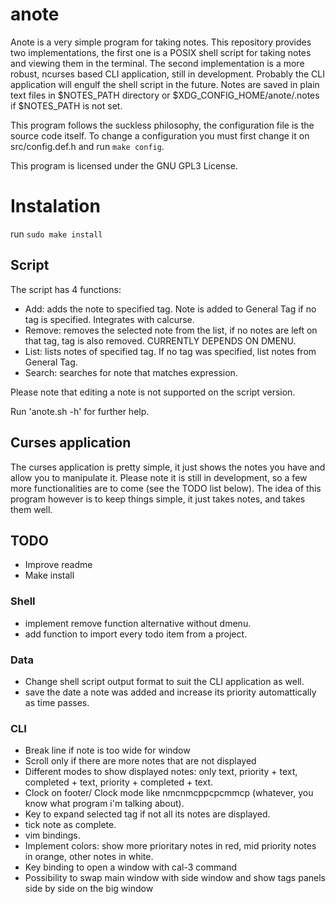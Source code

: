 # anote

Anote is a very simple program for taking notes. This repository provides two implementations, the first one is
a POSIX shell script for taking notes and viewing them in the terminal.
The second implementation is a more robust, ncurses based CLI application, still in development.
Probably the CLI application will engulf the shell script in the future.
Notes are saved in plain text files in $NOTES_PATH directory or $XDG_CONFIG_HOME/anote/.notes if $NOTES_PATH is not set.

This program follows the suckless philosophy, the configuration file is the source code itself.
To change a configuration you must first change it on src/config.def.h and run ```make config```.

This program is licensed under the GNU GPL3 License.

# Instalation
run ```sudo make install```

## Script
The script has 4 functions:
+ Add: adds the note to specified tag. Note is added to General Tag if no tag is specified. Integrates with calcurse.
+ Remove: removes the selected note from the list, if no notes are left on that tag, tag is also removed. CURRENTLY DEPENDS ON DMENU.
+ List: lists notes of specified tag. If no tag was specified, list notes from General Tag.
+ Search: searches for note that matches expression.

Please note that editing a note is not supported on the script version.

Run 'anote.sh -h' for further help.

## Curses application
The curses application is pretty simple, it just shows the notes you have and allow you to manipulate it.
Please note it is still in development, so a few more functionalities are to come (see the TODO list below).
The idea of this program however is to keep things simple, it just takes notes, and takes them well.

## TODO
+ Improve readme
+ Make install

### Shell
+ implement remove function alternative without dmenu.
+ add function to import every todo item from a project.

### Data
+ Change shell script output format to suit the CLI application as well.
+ save the date a note was added and increase its priority automattically as time passes.

### CLI
+ Break line if note is too wide for window
+ Scroll only if there are more notes that are not displayed
+ Different modes to show displayed notes: only text, priority + text, completed + text, priority + completed + text.
+ Clock on footer/ Clock mode like nmcnmcppcpcmmcp (whatever, you know what program i'm talking about).
+ Key to expand selected tag if not all its notes are displayed.
+ tick note as complete.
+ vim bindings.
+ Implement colors: show more prioritary notes in red, mid priority notes in orange, other notes in white.
+ Key binding to open a window with cal-3 command
+ Possibility to swap main window with side window and show tags panels side by side on the big window
